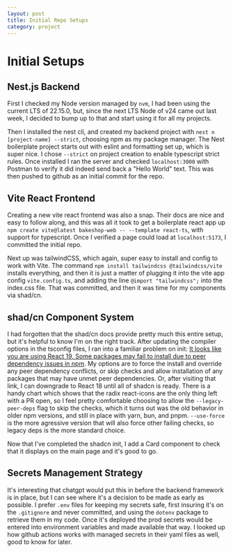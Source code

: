 ```yaml
---
layout: post
title: Initial Repo Setups
category: project
---
```



# Initial Setups

## Nest.js Backend
First I checked my Node version managed by `nvm`, I had been using the current LTS of 22.15.0, but, since the next LTS Node of v24 came out last week, I decided to bump up to that and start using it for all my projects. 

Then I installed the nest cli, and created my backend project with `nest n [project-name] --strict`, choosing npm as my package manager. The Nest boilerplate project starts out with eslint and formatting set up, which is super nice. I chose `--strict` on project creation to enable typescript strict rules. Once installed I ran the server and checked `localhost:3000` with Postman to verify it did indeed send back a "Hello World" text. This was then pushed to github as an initial commit for the repo.

## Vite React Frontend
Creating a new vite react frontend was also a snap. Their docs are nice and easy to follow along, and this was all it took to get a boilerplate react app up `npm create vite@latest bakeshop-web -- --template react-ts`, with support for typescript. Once I verified a page could load at `localhost:5173`, I committed the initial repo. 

Next up was tailwindCSS, which again, super easy to install and config to work with Vite. The command `npm install tailwindcss @tailwindcss/vite` installs everything, and then it is just a matter of plugging it into the vite app config `vite.config.ts`, and adding the line `@import "tailwindcss";` into the index.css file. That was committed, and then it was time for my components via shad/cn.

## shad/cn Component System
I had forgotten that the shad/cn docs provide pretty much this entire setup, but it's helpful to know I'm on the right track. After updating the compiler options in the tsconfig files, I ran into a familiar problem on init: [It looks like you are using React 19. Some packages may fail to install due to peer dependency issues in npm](https://ui.shadcn.com/react-19). My options are to force the install and override any peer dependency conflicts, or skip checks and allow installation of any packages that may have unmet peer dependencies. Or, after visiting that link, I can downgrade to React 18 until all of shadcn is ready. There is a handy chart which shows that the radix react-icons are the only thing left with a PR open, so I feel pretty comfortable choosing to allow the `--legacy-peer-deps` flag to skip the checks, which it turns out was the old behavior in older npm versions, and still in place with yarn, bun, and pnpm. `--use-force` is the more agressive version that will also force other failing checks, so legacy deps is the more standard choice.

Now that I've completed the shadcn init, I add a Card component to check that it displays on the main page and it's good to go.

## Secrets Management Strategy
It's interesting that chatgpt would put this in before the backend framework is in place, but I can see where it's a decision to be made as early as possible. I prefer `.env` files for keeping my secrets safe, first insuring it's on the `.gitignore` and never committed, and using the `dotenv` package to retrieve them in my code. Once it's deployed the prod secrets would be entered into environment variables and made available that way. I looked up how github actions works with managed secrets in their yaml files as well, good to know for later.